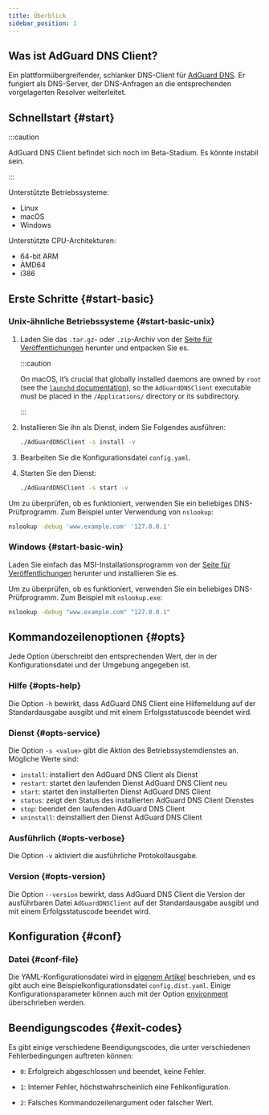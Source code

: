 ```yaml
---
title: Überblick
sidebar_position: 1
---
```


<!-- markdownlint-configure-file {"ul-indent":{"indent":4,"start_indent":2,"start_indented":true}} -->

## Was ist AdGuard DNS Client?

Ein plattformübergreifender, schlanker DNS-Client für [AdGuard DNS][agdns]. Er fungiert als DNS-Server, der DNS-Anfragen an die entsprechenden vorgelagerten Resolver weiterleitet.

[agdns]: https://adguard-dns.io/de/

## Schnellstart {#start}

:::caution

AdGuard DNS Client befindet sich noch im Beta-Stadium. Es könnte instabil sein.

:::

Unterstützte Betriebssysteme:

- Linux
- macOS
- Windows

Unterstützte CPU-Architekturen:

- 64-bit ARM
- AMD64
- i386

## Erste Schritte {#start-basic}

### Unix-ähnliche Betriebssysteme {#start-basic-unix}

1. Laden Sie das `.tar.gz`- oder `.zip`-Archiv von der [Seite für Veröffentlichungen][releases] herunter und entpacken Sie es.

   :::caution

   On macOS, it’s crucial that globally installed daemons are owned by `root` (see the [`launchd` documentation][launchd-requirements]), so the `AdGuardDNSClient` executable must be placed in the `/Applications/` directory or its subdirectory.

   :::

2. Installieren Sie ihn als Dienst, indem Sie Folgendes ausführen:

   ```sh
   ./AdGuardDNSClient -s install -v
   ```

3. Bearbeiten Sie die Konfigurationsdatei `config.yaml`.

4. Starten Sie den Dienst:

   ```sh
   ./AdGuardDNSClient -s start -v
   ```

Um zu überprüfen, ob es funktioniert, verwenden Sie ein beliebiges DNS-Prüfprogramm. Zum Beispiel unter Verwendung von `nslookup`:

```sh
nslookup -debug 'www.example.com' '127.0.0.1'
```

[launchd-requirements]: https://developer.apple.com/library/archive/documentation/MacOSX/Conceptual/BPSystemStartup/Chapters/CreatingLaunchdJobs.html
[releases]: https://github.com/AdguardTeam/AdGuardDNSClient/releases

### Windows {#start-basic-win}

Laden Sie einfach das MSI-Installationsprogramm von der [Seite für Veröffentlichungen][releases] herunter und installieren Sie es.

Um zu überprüfen, ob es funktioniert, verwenden Sie ein beliebiges DNS-Prüfprogramm. Zum Beispiel mit `nslookup.exe`:

```sh
nslookup -debug "www.example.com" "127.0.0.1"
```

## Kommandozeilenoptionen {#opts}

Jede Option überschreibt den entsprechenden Wert, der in der Konfigurationsdatei und der Umgebung angegeben ist.

### Hilfe {#opts-help}

Die Option `-h` bewirkt, dass AdGuard DNS Client eine Hilfemeldung auf der Standardausgabe ausgibt und mit einem Erfolgsstatuscode beendet wird.

### Dienst {#opts-service}

Die Option `-s <value>` gibt die Aktion des Betriebssystemdienstes an. Mögliche Werte sind:

- `install`: installiert den AdGuard DNS Client als Dienst
- `restart`: startet den laufenden Dienst AdGuard DNS Client neu
- `start`: startet den installierten Dienst AdGuard DNS Client
- `status`: zeigt den Status des installierten AdGuard DNS Client Dienstes
- `stop`: beendet den laufenden AdGuard DNS Client
- `uninstall`: deinstalliert den Dienst AdGuard DNS Client

### Ausführlich {#opts-verbose}

Die Option `-v` aktiviert die ausführliche Protokollausgabe.

### Version {#opts-version}

Die Option `--version` bewirkt, dass AdGuard DNS Client die Version der ausführbaren Datei `AdGuardDNSClient` auf der Standardausgabe ausgibt und mit einem Erfolgsstatuscode beendet wird.

## Konfiguration {#conf}

### Datei {#conf-file}

Die YAML-Konfigurationsdatei wird in [eigenem Artikel][conf] beschrieben, und es gibt auch eine Beispielkonfigurationsdatei `config.dist.yaml`.  Einige Konfigurationsparameter können auch mit der Option [environment][env] überschrieben werden.

[conf]: configuration.md
[env]: environment.md

## Beendigungscodes {#exit-codes}

Es gibt einige verschiedene Beendigungscodes, die unter verschiedenen Fehlerbedingungen auftreten können:

- `0`: Erfolgreich abgeschlossen und beendet, keine Fehler.

- `1`: Interner Fehler, höchstwahrscheinlich eine Fehlkonfiguration.

- `2`: Falsches Kommandozeilenargument oder falscher Wert.
